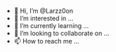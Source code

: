 - 👋 Hi, I’m @Larzz0on
- 👀 I’m interested in ...
- 🌱 I’m currently learning ...
- 💞️ I’m looking to collaborate on ...
- 📫 How to reach me ...

<!---
Larzz0on/Larzz0on is a ✨ special ✨ repository because its `README.md` (this file) appears on your GitHub profile.
You can click the Preview link to take a look at your changes.
--->

